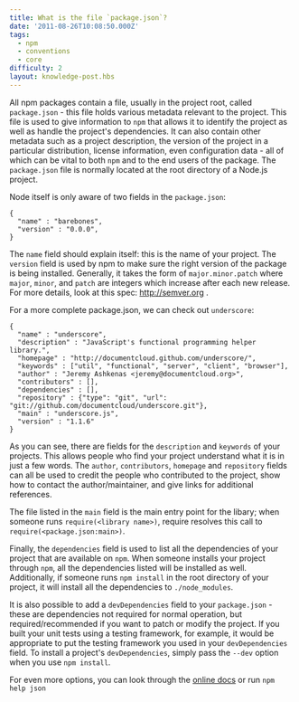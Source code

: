 ```yaml
---
title: What is the file `package.json`?
date: '2011-08-26T10:08:50.000Z'
tags:
  - npm
  - conventions
  - core
difficulty: 2
layout: knowledge-post.hbs
---
```


All npm packages contain a file, usually in the project root, called `package.json` - this file holds various metadata relevant to the project.  This file is used to give information to `npm` that allows it to identify the project as well as handle the project's dependencies. It can also contain other metadata such as a project description, the version of the project in a particular distribution, license information, even configuration data - all of which can be vital to both `npm` and to the end users of the package. The `package.json` file is normally located at the root directory of a Node.js project.

Node itself is only aware of two fields in the `package.json`:

    {
      "name" : "barebones",
      "version" : "0.0.0",
    }

The `name` field should explain itself: this is the name of your project. The `version` field is used by npm to make sure the right version of the package is being installed. Generally, it takes the form of `major.minor.patch` where `major`, `minor`, and `patch` are integers which increase after each new release. For more details, look at this spec: http://semver.org .

For a more complete package.json, we can check out `underscore`:

    {
      "name" : "underscore",
      "description" : "JavaScript's functional programming helper library.",
      "homepage" : "http://documentcloud.github.com/underscore/",
      "keywords" : ["util", "functional", "server", "client", "browser"],
      "author" : "Jeremy Ashkenas <jeremy@documentcloud.org>",
      "contributors" : [],
      "dependencies" : [],
      "repository" : {"type": "git", "url": "git://github.com/documentcloud/underscore.git"},
      "main" : "underscore.js",
      "version" : "1.1.6"
    }

As you can see, there are fields for the `description` and `keywords` of your projects. This allows people who find your project understand what it is in just a few words. The `author`, `contributors`, `homepage` and `repository` fields can all be used to credit the people who contributed to the project, show how to contact the author/maintainer, and give links for additional references. 

The file listed in the `main` field is the main entry point for the libary; when someone runs `require(<library name>)`, require resolves this call to `require(<package.json:main>)`. 

Finally, the `dependencies` field is used to list all the dependencies of your project that are available on `npm`. When someone installs your project through `npm`, all the dependencies listed will be installed as well.  Additionally, if someone runs `npm install` in the root directory of your project, it will install all the dependencies to `./node_modules`.

It is also possible to add a `devDependencies` field to your `package.json` - these are dependencies not required for normal operation, but required/recommended if you want to patch or modify the project.  If you built your unit tests using a testing framework, for example, it would be appropriate to put the testing framework you used in your `devDependencies` field.  To install a project's `devDependencies`, simply pass the `--dev` option when you use `npm install`.

For even more options, you can look through the [online docs](https://github.com/npm/npm/blob/master/doc/files/package.json.md) or run `npm help json`
